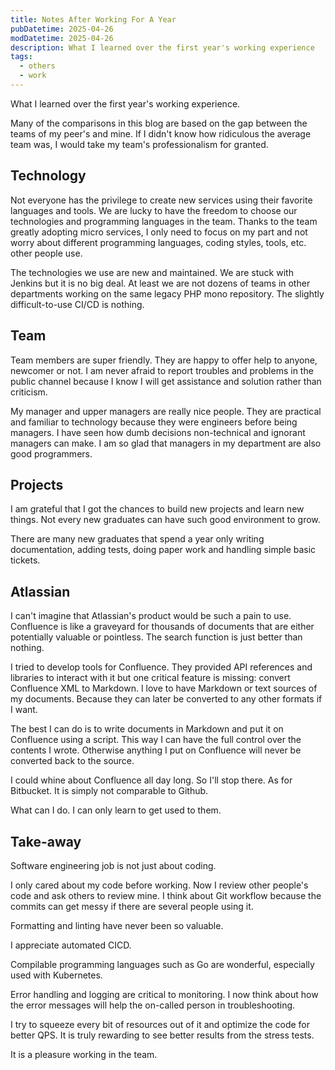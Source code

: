 ```yaml
---
title: Notes After Working For A Year
pubDatetime: 2025-04-26
modDatetime: 2025-04-26
description: What I learned over the first year's working experience
tags:
  - others
  - work
---
```


What I learned over the first year's working experience.

Many of the comparisons in this blog are based on the gap between the teams of my peer's and mine.
If I didn't know how ridiculous the average team was, I would take my team's professionalism for granted.

## Technology

Not everyone has the privilege to create new services using their favorite languages and tools.
We are lucky to have the freedom to choose our technologies and programming languages in the team.
Thanks to the team greatly adopting micro services, I only need to focus on my part and not worry about different programming languages, coding styles, tools, etc. other people use.

The technologies we use are new and maintained. We are stuck with Jenkins but it is no big deal. At least we are not dozens of teams in other departments working on the same legacy PHP mono repository. The slightly difficult-to-use CI/CD is nothing.

## Team

Team members are super friendly. They are happy to offer help to anyone, newcomer or not. I am never afraid to report troubles and problems in the public channel because I know I will get assistance and solution rather than criticism.

My manager and upper managers are really nice people. They are practical and familiar to technology because they were engineers before being managers.
I have seen how dumb decisions non-technical and ignorant managers can make. I am so glad that managers in my department are also good programmers.

## Projects

I am grateful that I got the chances to build new projects and learn new things. Not every new graduates can have such good environment to grow.

There are many new graduates that spend a year only writing documentation, adding tests, doing paper work and handling simple basic tickets.

## Atlassian

I can't imagine that Atlassian's product would be such a pain to use. Confluence is like a graveyard for thousands of documents that are either potentially valuable or pointless. The search function is just better than nothing.

I tried to develop tools for Confluence. They provided API references and libraries to interact with it but one critical feature is missing: convert Confluence XML to Markdown.
I love to have Markdown or text sources of my documents. Because they can later be converted to any other formats if I want.

The best I can do is to write documents in Markdown and put it on Confluence using a script. This way I can have the full control over the contents I wrote. Otherwise anything I put on Confluence will never be converted back to the source.

I could whine about Confluence all day long. So I'll stop there.
As for Bitbucket. It is simply not comparable to Github.

What can I do. I can only learn to get used to them.

## Take-away

Software engineering job is not just about coding.

I only cared about my code before working. Now I review other people's code and ask others to review mine. I think about Git workflow because the commits can get messy if there are several people using it.

Formatting and linting have never been so valuable.

I appreciate automated CICD.

Compilable programming languages such as Go are wonderful, especially used with Kubernetes.

Error handling and logging are critical to monitoring. I now think about how the error messages will help the on-called person in troubleshooting.

I try to squeeze every bit of resources out of it and optimize the code for better QPS.  It is truly rewarding to see better results from the stress tests.

It is a pleasure working in the team.
